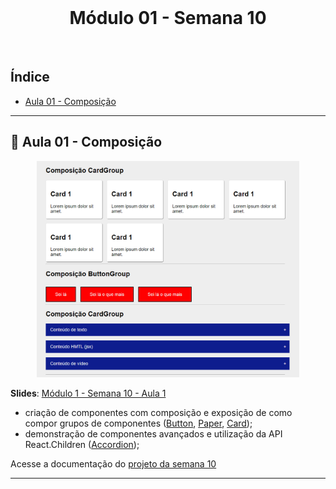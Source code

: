 

<br />
<center>

# Módulo 01 - Semana 10

</center>

<br />

## Índice

- <a href="#page_facing_up-aula-01---composição">Aula 01 - Composição</a>

---

## :page_facing_up: Aula 01 - Composição

<center>
    <img width="420" alt="Projeto m01s10" title="m01s10" src=".github/images/projeto-m01s10.png"/>
</center>

**Slides**: [Módulo 1 - Semana 10 - Aula 1](https://docs.google.com/presentation/d/1PiiECMgt8m5T5hspSYb_6IBvqKmgd4oOqSNNL3_88WY/edit#slide=id.g10d952ca74f_0_79)

- criação de componentes com composição e exposição de como compor grupos de componentes ([Button](./src/components/Button/Button.jsx), [Paper](./src/components/Paper/Paper.jsx), [Card](./src/components/Card/CardGroup.jsx));
- demonstração de componentes avançados e utilização da API React.Children ([Accordion](./src/components/Accordion/Accordion.jsx));

Acesse a documentação do [projeto da semana 10](./m01s10/README.md)

---
